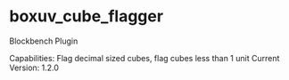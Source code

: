 # boxuv_cube_flagger
Blockbench Plugin

Capabilities: Flag decimal sized cubes, flag cubes less than 1 unit
Current Version: 1.2.0
